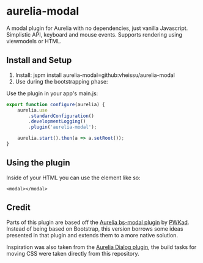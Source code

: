 # aurelia-modal
A modal plugin for Aurelia with no dependencies, just vanilla Javascript. Simplistic API, keyboard and mouse events. Supports rendering using viewmodels or HTML.

## Install and Setup
1. Install: jspm install aurelia-modal=github:vheissu/aurelia-modal
2. Use during the bootstrapping phase:

Use the plugin in your app's main.js:

```javascript
export function configure(aurelia) {
    aurelia.use
        .standardConfiguration()
        .developmentLogging()
        .plugin('aurelia-modal');

    aurelia.start().then(a => a.setRoot());
}
```

## Using the plugin
Inside of your HTML you can use the element like so:

``<modal></modal>``

## Credit
Parts of this plugin are based off the [Aurelia bs-modal plugin](https://github.com/PWKad/aurelia-bs-modal) by [PWKad](https://github.com/PWKad). Instead of being based on Bootstrap, this version borrows some ideas presented in that plugin and extends them to a more native solution.

Inspiration was also taken from the [Aurelia Dialog plugin](https://github.com/aurelia/dialog), the build tasks for moving CSS were taken directly from this repository.
